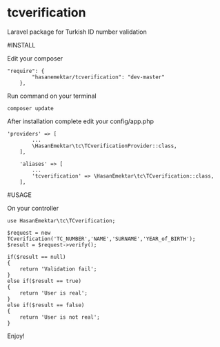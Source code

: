# tcverification
Laravel package for Turkish ID number validation

#INSTALL

Edit your composer
```
"require": {
        "hasanemektar/tcverification": "dev-master"
    },

```
Run command on your terminal

```
composer update
```

After installation complete edit your config/app.php

```
'providers' => [
        ...
        \HasanEmektar\tc\TCverificationProvider::class,
    ],
    
    'aliases' => [
        ...
        'tcverification' => \HasanEmektar\tc\TCverification::class,
    ],
```

#USAGE

On your controller
```
use HasanEmektar\tc\TCverification;

$request = new TCverification('TC_NUMBER','NAME','SURNAME','YEAR_of_BIRTH');
$result = $request->verify();

if($result == null)
{
    return 'Validation fail';
}
else if($result == true)
{
    return 'User is real';
}
else if($result == false)
{
    return 'User is not real';
}
```

Enjoy!


